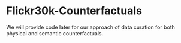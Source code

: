 # Flickr30k-Counterfactuals
We will provide code later for our approach of data curation for both physical and semantic counterfactuals.
